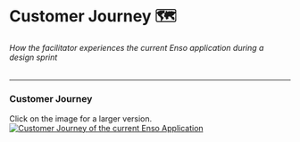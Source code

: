 # Customer Journey 🗺
###### How the facilitator experiences the current Enso application during a design sprint
---
### Customer Journey
Click on the image for a larger version.
[![Customer Journey of the current Enso Application](https://jobouddeken.nl/images/customer-journey.png)](https://jobouddeken.nl/images/customer-journey.png "Click for large")